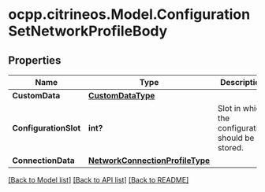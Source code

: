 # ocpp.citrineos.Model.ConfigurationSetNetworkProfileBody
## Properties

Name | Type | Description | Notes
------------ | ------------- | ------------- | -------------
**CustomData** | [**CustomDataType**](CustomDataType.md) |  | [optional] 
**ConfigurationSlot** | **int?** | Slot in which the configuration should be stored.   | 
**ConnectionData** | [**NetworkConnectionProfileType**](NetworkConnectionProfileType.md) |  | 

[[Back to Model list]](../README.md#documentation-for-models) [[Back to API list]](../README.md#documentation-for-api-endpoints) [[Back to README]](../README.md)

